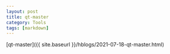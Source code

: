 ```yaml
---
layout: post
title: qt-master
category: Tools
tags: [markdown]
---
```


[qt-master]({{ site.baseurl }}/hblogs/2021-07-18-qt-master.html)